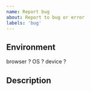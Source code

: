 ```yaml
---
name: Report bug
about: Report to bug or error
labels: 'bug'
---
```


## Environment

browser ?
OS ?
device ?

## Description
